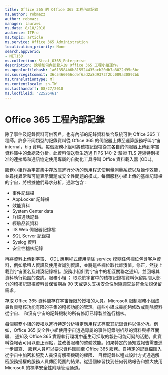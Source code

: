 ```yaml
---
title: Office 365 的 Office 365 工程內部記錄
ms.author: robmazz
author: robmazz
manager: laurawi
ms.date: 8/18/2018
audience: ITPro
ms.topic: article
ms.service: Office 365 Administration
localization_priority: None
search.appverid:
- MET150
ms.collection: Strat_O365_Enterprise
description: 說明如何內部登入的 Office 365 工程小組運作。
ms.openlocfilehash: 1a613584b6b815524435acb20db7a8022d95e3bc
ms.sourcegitcommit: 36c5466056cdef6ad2a8d9372f2bc009a30892bb
ms.translationtype: MT
ms.contentlocale: zh-TW
ms.lasthandoff: 08/27/2018
ms.locfileid: "22526461"
---
```

# <a name="internal-logging-for-office-365-engineering"></a>Office 365 工程內部記錄
除了事件及記錄資料可供客戶，也有內部的記錄資料集合系統可供 Office 365 工程師。許多不同類型的記錄資料從 Office 365 的伺服器上傳至運算服務呼叫宇宙 internal，big 資料。每個服務小組可將稽核記錄檔從其各自的伺服器上傳到宇宙資料庫中的彙總及分析。此資料傳送發生透過 FIPS 140-2-驗證 TLS 連線特別核准的連接埠和通訊協定使用專屬的自動化工具呼叫 Office 資料載入器 (ODL)。

服務小組作為宇宙集中存放庫進行分析的應用程式使用量測量系統以及操作效能，並尋找異常和可能表示問題或安全性問題的模式。每個服務小組上傳的基準記錄檔的宇宙，將根據他們尋求分析，通常包含：
- 事件記錄檔
- AppLocker 記錄檔
- 效能資料
- System Center data
- 詳細通話記錄
- 經驗品質資料
- IIS Web 伺服器記錄檔
- SQL Server 記錄檔
- Syslog 資料
- 安全性稽核記錄

再將資料上傳到宇宙、 ODL 應用程式使用清除 service 模糊任何欄位包含客戶資料，例如承租人資訊及使用者識別資訊，並將這些欄位取代雜湊值。修正，然後上載到宇宙匿名及雜湊記錄檔]。服務小組針對宇宙中的相互關聯之通知，並回報其資料執行範圍的查詢。服務小組 ； 取決於宇宙中的稽核記錄檔資料保留期間大部分的稽核記錄檔資料會保留期為 90 天或更久支援安全性附隨調查並符合法規保留需求。

存取 Office 365 資料儲存在宇宙僅限於授權的人員。Microsoft 限制服務小組成員負責稽核功能有限的子集的稽核功能的管理。這些小組成員能夠修改或刪除資料從宇宙、 和沒有宇宙的記錄機制的所有修訂已錄製並進行稽核。

每個服務小組的授權以進行特定分析特定應用程式存取其記錄資料以供分析。例如，Office 365 安全性小組使用宇宙透過專屬的事件記錄剖析器的資料與相互關聯、 通知及 Office 365 實際執行環境中產生可採取的報告可能可疑的活動。此資料從報表可用以更正弱點，並改善服務的整體效能。如果特定的通知或報告需要進一步調查、 服務人員可以要求資料匯回至 Office 365 服務。自特定的記錄檔匯入從宇宙中加密和服務人員沒有解密機碼的權限、 目標記錄以程式設計方式通過解密服務授權的服務人員傳回範圍的結果。從這個練習找到任何弱點報告和擴大使用 Microsoft 的標準安全性附隨管理通道。
